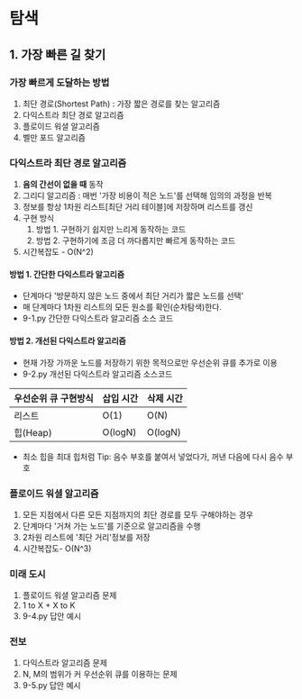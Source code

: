 # 탐색

## 1. 가장 빠른 길 찾기
### 가장 빠르게 도달하는 방법
   1. 최단 경로(Shortest Path) : 가장 짧은 경로를 찾는 알고리즘
   2. 다익스트라 최단 경로 알고리즘
   3. 플로이드 워셜 알고리즘 
   4. 벨만 포드 알고리즘

### 다익스트라 최단 경로 알고리즘
   1. **음의 간선이 없을 때** 동작
   2. 그리디 알고리즘 : 매번 '가장 비용이 적은 노드'를 선택해 임의의 과정을 반복
   3. 정보를 항상 1차원 리스트[최단 거리 테이블]에 저장하며 리스트를 갱신
   4. 구현 방식
      1. 방법 1. 구현하기 쉽지만 느리게 동작하는 코드
      2. 방법 2. 구현하기에 조금 더 까다롭지만 빠르게 동작하는 코드
   5. 시간복잡도 - O(N^2)
      
#### 방법 1. 간단한 다익스트라 알고리즘
   - 단계마다 '방문하지 않은 노드 중에서 최단 거리가 짧은 노드를 선택'
   - 매 단계마다 1차원 리스트의 모든 원소를 확인(순차탐색)한다.
   - 9-1.py 간단한 다익스트라 알고리즘 소스 코드

#### 방법 2. 개선된 다익스트라 알고리즘
   - 현재 가장 가까운 노드를 저장하기 위한 목적으로만 우선순위 큐를 추가로 이용
   - 9-2.py 개선된 다익스트라 알고리즘 소스코드
   
|우선순위 큐 구현방식 |삽입 시간|삭제 시간|
|-----|----|----|
|리스트|O(1)|O(N)|
|힙(Heap)|O(logN)|O(logN)|
   - 최소 힙을 최대 힙처럼 Tip: 음수 부호를 붙여서 넣었다가, 꺼낸 다음에 다시 음수 부호

### 플로이드 워셜 알고리즘
   1. 모든 지점에서 다른 모든 지점까지의 최단 경로를 모두 구해야하는 경우
   2. 단계마다 '거쳐 가는 노드'를 기준으로 알고리즘을 수행
   3. 2차원 리스트에 '최단 거리'정보를 저장
   4. 시간복잡도- O(N^3)

### 미래 도시
   1. 플로이드 워셜 알고리즘 문제
   2. 1 to X + X to K
   3. 9-4.py 답안 예시

### 전보
  1. 다익스트라 알고리즘 문제
  2. N, M의 범위가 커 우선순위 큐를 이용하는 문제
  3. 9-5.py 답안 예시